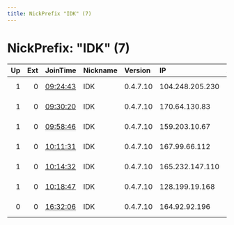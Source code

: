 ```yaml
---
title: NickPrefix "IDK" (7)
---
```


# NickPrefix: "IDK" (7)

|   Up |   Ext | JoinTime                                                                                              | Nickname   | Version   | IP              | AS               | CC   |   ORp |   Dirp | OS    | Contact                     |   eFamMembers |
|-----:|------:|:------------------------------------------------------------------------------------------------------|:-----------|:----------|:----------------|:-----------------|:-----|------:|-------:|:------|:----------------------------|--------------:|
|    1 |     0 | [09:24:43](https://nusenu.github.io/OrNetStats/w/relay/B4B8049AF43F460225835A2151788688FE2CC18E.html) | IDK        | 0.4.7.10  | 104.248.205.230 | DIGITALOCEAN-ASN | us   |   443 |      0 | Linux | 40x07@protonmail.com        |             1 |
|    1 |     0 | [09:30:20](https://nusenu.github.io/OrNetStats/w/relay/576F3748133979796CA4C398EBF81D14B1D98EA0.html) | IDK        | 0.4.7.10  | 170.64.130.83   | DIGITALOCEAN-ASN | us   |   443 |      0 | Linux | 40x07@protonmail.com        |             1 |
|    1 |     0 | [09:58:46](https://nusenu.github.io/OrNetStats/w/relay/89BA2728377490A59FB4BCC0215C96B5352E4192.html) | IDK        | 0.4.7.10  | 159.203.10.67   | DIGITALOCEAN-ASN | us   |   443 |      0 | Linux | 40x07@protonmail.com        |             1 |
|    1 |     0 | [10:11:31](https://nusenu.github.io/OrNetStats/w/relay/D92EC51663806B68EC09086EF255CC5195D2D0A9.html) | IDK        | 0.4.7.10  | 167.99.66.112   | DIGITALOCEAN-ASN | us   |   443 |      0 | Linux | 40x07@protonmail.com        |             1 |
|    1 |     0 | [10:14:32](https://nusenu.github.io/OrNetStats/w/relay/7DDF1FA0E83097C4A01BB217E0190C396677FF1E.html) | IDK        | 0.4.7.10  | 165.232.147.110 | DIGITALOCEAN-ASN | us   |   443 |      0 | Linux | 40x07@protonmail.com        |             1 |
|    1 |     0 | [10:18:47](https://nusenu.github.io/OrNetStats/w/relay/DC60A0F9B958D2C4260D5CC329CDC4EBD22C6D47.html) | IDK        | 0.4.7.10  | 128.199.19.168  | DIGITALOCEAN-ASN | us   |   443 |      0 | Linux | 40x07@protonmail.com        |             1 |
|    0 |     0 | [16:32:06](https://nusenu.github.io/OrNetStats/w/relay/7C1302208943B7D4D574EFF4BDF488C4391B03FB.html) | IDK        | 0.4.7.10  | 164.92.92.196   | DIGITALOCEAN-ASN | us   |   443 |      0 | Linux | Stella 40x07@protonmail.com |             1 |
